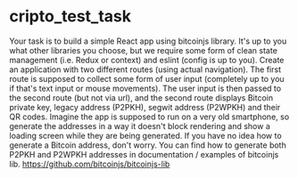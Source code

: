 # cripto_test_task
Your task is to build a simple React app using bitcoinjs library. It's up to you what other libraries you choose, but we require some form of clean state management (i.e. Redux or context) and eslint (config is up to you). Create an application with two different routes (using actual navigation).  The first route is supposed to collect some form of user input (completely up to you if that's text input or mouse movements). The user input is then passed to the second route (but not via url), and the second route displays Bitcoin private key, legacy address (P2PKH), segwit address (P2WPKH) and their QR codes.  Imagine the app is supposed to run on a very old smartphone, so generate the addresses in a way it doesn't block rendering and show a loading screen while they are being generated.  If you have no idea how to generate a Bitcoin address, don't worry. You can find how to generate both P2PKH and P2WPKH addresses in documentation / examples of bitcoinjs lib. https://github.com/bitcoinjs/bitcoinjs-lib
